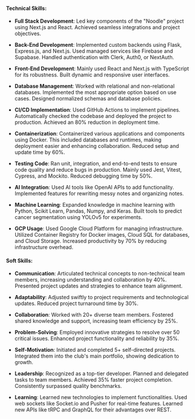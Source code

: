 #### Technical Skills:

- **Full Stack Development**: Led key components of the "Noodle" project using Next.js and React. Achieved seamless integrations and project objectives.

- **Back-End Development**: Implemented custom backends using Flask, Express.js, and Next.js. Used managed services like Firebase and Supabase. Handled authentication with Clerk, Auth0, or NextAuth.

- **Front-End Development**: Mainly used React and Next.js with TypeScript for its robustness. Built dynamic and responsive user interfaces.

- **Database Management**: Worked with relational and non-relational databases. Implemented the most appropriate option based on use cases. Designed normalized schemas and database policies.

- **CI/CD Implementation**: Used GitHub Actions to implement pipelines. Automatically checked the codebase and deployed the project to production. Achieved an 80% reduction in deployment time.

- **Containerization**: Containerized various applications and components using Docker. This included databases and runtimes, making deployment easier and enhancing collaboration. Reduced setup and update time by 60%.

- **Testing Code**: Ran unit, integration, and end-to-end tests to ensure code quality and reduce bugs in production. Mainly used Jest, Vitest, Cypress, and Mockito. Reduced debugging time by 50%.

- **AI Integration**: Used AI tools like OpenAI APIs to add functionality. Implemented features for rewriting messy notes and organizing notes.

- **Machine Learning**: Expanded knowledge in machine learning with Python, Scikit Learn, Pandas, Numpy, and Keras. Built tools to predict cancer segmentation using YOLOv5 for experiments.

- **GCP Usage**: Used Google Cloud Platform for managing infrastructure. Utilized Container Registry for Docker images, Cloud SQL for databases, and Cloud Storage. Increased productivity by 70% by reducing infrastructure overhead.

#### Soft Skills:

- **Communication**: Articulated technical concepts to non-technical team members, increasing understanding and collaboration by 40%. Presented project updates and strategies to enhance team alignment.

- **Adaptability**: Adjusted swiftly to project requirements and technological updates. Reduced project turnaround time by 30%.

- **Collaboration**: Worked with 20+ diverse team members. Fostered shared knowledge and support, increasing team efficiency by 25%.

- **Problem-Solving**: Employed innovative strategies to resolve over 50 critical issues. Enhanced project functionality and reliability by 35%.

- **Self-Motivation**: Initiated and completed 5+ self-directed projects. Integrated them into the club's main portfolio, showing dedication to growth.

- **Leadership**: Recognized as a top-tier developer. Planned and delegated tasks to team members. Achieved 35% faster project completion. Consistently surpassed quality benchmarks.

- **Learning**: Learned new technologies to implement functionalities. Used web sockets like Socket.io and Pusher for real-time features. Learned new APIs like tRPC and GraphQL for their advantages over REST.